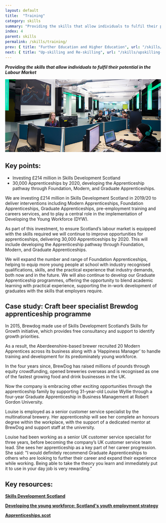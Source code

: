 ```yaml
---
layout: default
title:  "Training"
category: skills
summary: "Providing the skills that allow individuals to fulfil their potential in the Labour Market"
index: 4
parent: skills
permalink: /skills/training/
prev: { title: "Further Education and Higher Education", url: "/skills/further-higher-education/" }
next: { title: "Up-skilling and Re-skilling", url: "/skills/upskilling-and-reskilling/" }
---
```

***Providing the skills that allow individuals to fulfil their potential in the Labour Market***

![A photograph of games design students at work in Abertay University](/assets/images/pageimages/Skills.28.jpg)

## Key points:

* Investing £214 million in Skills Development Scotland
* 30,000 Apprenticeships by 2020, developing the Apprenticeship pathway through Foundation, Modern, and Graduate Apprenticeships.

We are investing £214 million in Skills Development Scotland in 2019/20 to deliver interventions including Modern Apprenticeships, Foundation Apprenticeships, Graduate Apprenticeships, pre-employment training and careers services, and to play a central role in the implementation of Developing the Young Workforce (DYW).

As part of this investment, to ensure Scotland’s labour market is equipped with the skills required we will continue to improve opportunities for apprenticeships, delivering 30,000 Apprenticeships by 2020. This will include developing the Apprenticeship pathway through Foundation, Modern, and Graduate Apprenticeships.

We will expand the number and range of Foundation Apprenticeships, helping to equip more young people at school with industry recognised qualifications, skills, and the practical experience that industry demands, both now and in the future.  We will also continue to develop our Graduate Apprenticeship programmes, offering the opportunity to blend academic learning with practical experience, supporting the in-work development of graduates with the skills that employers require.

<div class="case-study" markdown="1">

<h2><span class="visually-hidden">Case study:</span> Craft beer specialist Brewdog apprenticeship programme</h2>

In 2015, Brewdog made use of Skills Development Scotland’s Skills for Growth initiative, which provides free consultancy and support to identify growth priorities.

As a result, the Aberdeenshire-based brewer recruited 20 Modern Apprentices across its business along with a ‘Happiness Manager’ to handle training and development for its predominately young workforce.

In the four years since, BrewDog has raised millions of pounds through equity crowdfunding, opened breweries overseas and is recognised as one of the fastest growing food and drink businesses in the UK.

Now the company is embracing other exciting opportunities through the apprenticeship family by supporting 31-year-old Louise Wyllie through a four-year Graduate Apprenticeship in Business Management at Robert Gordon University.

Louise is employed as a senior customer service specialist by the multinational brewery. Her apprenticeship will see her complete an honours degree within the workplace, with the support of a dedicated mentor at BrewDog and support staff at the university.

Louise had been working as a senior UK customer service specialist for three years, before becoming the company’s UK customer service team lead. She sees her apprenticeship as a key part of her career progression.
She said: "I would definitely recommend Graduate Apprenticeships to others who are looking to further their career and expand their experience while working. Being able to take the theory you learn and immediately put it to use in your day job is very rewarding."
</div>

## Key resources:

**[Skills Development Scotland](https://www.skillsdevelopmentscotland.co.uk/)**

**[Developing the young workforce: Scotland's youth employment strategy](https://www.gov.scot/publications/developing-young-workforce-scotlands-youth-employment-strategy/)**

**[Apprenticeships.scot](https://www.apprenticeships.scot/)**
